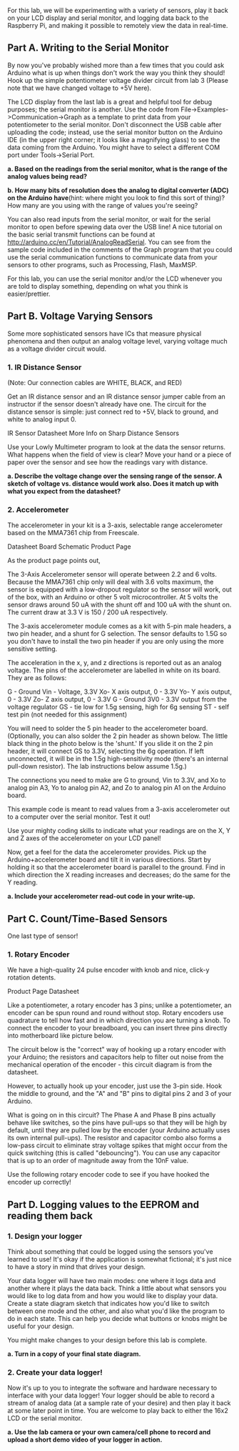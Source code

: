 For this lab, we will be experimenting with a variety of sensors, play it back on your LCD display and serial monitor, and logging data back to the Raspberry Pi, and making it possible to remotely view the data in real-time.


## Part A.  Writing to the Serial Monitor
By now you've probably wished more than a few times that you could ask Arduino what is up when things don't work the way you think they should! Hook up the simple potentiometer voltage divider circuit from lab 3 (Please note that we have changed voltage to +5V here).
 

 
The LCD display from the last lab is a great and helpful tool for debug purposes; the serial monitor is another. Use the code from File->Examples->Communication->Graph as a template to print data from your potentiometer to the serial monitor. Don't disconnect the USB cable after uploading the code; instead, use the serial monitor button on the Arduino IDE (in the upper right corner; it looks like a magnifying glass) to see the data coming from the Arduino. You might have to select a different COM port under Tools->Serial Port.
 
**a. Based on the readings from the serial monitor, what is the range of the analog values being read?**
 
**b. How many bits of resolution does the analog to digital converter (ADC) on the Arduino have**(hint: where might you look to find this sort of thing)? How many are you using with the range of values you're seeing?
 
You can also read inputs from the serial monitor, or wait for the serial monitor to open before spewing data over the USB line! A nice tutorial on the basic serial transmit functions can be found at http://arduino.cc/en/Tutorial/AnalogReadSerial. You can see from the sample code included in the comments of the Graph program that you could use the serial communication functions to communicate data from your sensors to other programs, such as Processing, Flash, MaxMSP.
 
For this lab, you can use the serial monitor and/or the LCD whenever you are told to display something, depending on what you think is easier/prettier.
 
## Part B. Voltage Varying Sensors 
Some more sophisticated sensors have ICs that measure physical phenomena and then output an analog voltage level, varying voltage much as a voltage divider circuit would.
 
### 1. IR Distance Sensor

(Note: Our connection cables are WHITE, BLACK, and RED)
 
Get an IR distance sensor and an IR distance sensor jumper cable from an instructor if the sensor doesn't already have one. The circuit for the distance sensor is simple: just connect red to +5V, black to ground, and white to analog input 0.
 
IR Sensor Datasheet
More Info on Sharp Distance Sensors
 
Use your Lowly Multimeter program to look at the data the sensor returns. What happens when the field of view is clear? Move your hand or a piece of paper over the sensor and see how the readings vary with distance.
 
**a. Describe the voltage change over the sensing range of the sensor. A sketch of voltage vs. distance would work also. Does it match up with what you expect from the datasheet?**
 
### 2. Accelerometer
 
The accelerometer in your kit is a 3-axis, selectable range accelerometer based on the MMA7361 chip from Freescale.
 
Datasheet
Board Schematic
Product Page
 
As the product page points out,
 
The 3-Axis Accelerometer sensor will operate between 2.2 and 6 volts. Because the MMA7361 chip only will deal with 3.6 volts maximum, the sensor is equipped with a low-dropout regulator so the sensor will work, out of the box, with an Arduino or other 5 volt microcontroller. At 5 volts the sensor draws around 50 uA with the shunt off and 100 uA with the shunt on. The current draw at 3.3 V is 150 / 200 uA respectively.
 
The 3-axis accelerometer module comes as a kit with 5-pin male headers, a two pin header, and a shunt for G selection. The sensor defaults to 1.5G so you don't have to install the two pin header if you are only using the more sensitive setting.
 
The acceleration in the x, y, and z directions is reported out as an analog voltage. The pins of the accelerometer are labelled in white on its board. They are as follows:
 
G - Ground
Vin - Voltage, 3.3V
Xo- X axis output, 0 - 3.3V
Yo- Y axis output, 0 - 3.3V
Zo- Z axis output, 0 - 3.3V
G - Ground
3V0 - 3.3V output from the voltage regulator
GS - tie low for 1.5g sensing, high for 6g sensing
ST - self test pin (not needed for this assignment)
 
You will need to solder the 5 pin header to the accelerometer board. (Optionally, you can also solder the 2 pin header as shown below. The little black thing in the photo below is the 'shunt.' If you slide it on the 2 pin header, it will connect GS to 3.3V, selecting the 6g operation. If left unconnected, it will be in the 1.5g high-sensitivity mode (there's an internal pull-down resistor). The lab instructions below assume 1.5g.)
 

 
The connections you need to make are G to ground, Vin to 3.3V, and Xo to analog pin A3, Yo to analog pin A2, and Zo to analog pin A1 on the Arduino board. 
 
This example code is meant to read values from a 3-axis accelerometer out to a computer over the serial monitor. Test it out!
 
Use your mighty coding skills to indicate what your readings are on the X, Y and Z axes of the accelerometer on your LCD panel!
 
Now, get a feel for the data the accelerometer provides. Pick up the Arduino+accelerometer board and tilt it in various directions. Start by holding it so that the accelerometer board is parallel to the ground. Find in which direction the X reading increases and decreases; do the same for the Y reading.
 
**a. Include your accelerometer read-out code in your write-up.**
 
## Part C. Count/Time-Based Sensors
One last type of sensor!
 
### 1. Rotary Encoder

 
We have a high-quality 24 pulse encoder with knob and nice, click-y rotation detents.
 
Product Page
Datasheet
 
Like a potentiometer, a rotary encoder has 3 pins; unlike a potentiometer, an encoder can be spun round and round without stop. Rotary encoders use quadrature to tell how fast and in which direction you are turning a knob. To connect the encoder to your breadboard, you can insert three pins directly into motherboard like picture below.
 

 
The circuit below is the "correct" way of hooking up a rotary encoder with your Arduino; the resistors and capacitors help to filter out noise from the mechanical operation of the encoder - this circuit diagram is from the datasheet.
 
However, to actually hook up your encoder, just use the 3-pin side. Hook the middle to ground, and the "A" and "B" pins to digital pins 2 and 3 of your Arduino.
 

 
What is going on in this circuit? The Phase A and Phase B pins actually behave like switches, so the pins have pull-ups so that they will be high by default, until they are pulled low by the encoder (your Arduino actually uses its own internal pull-ups). The resistor and capacitor combo also forms a low-pass circuit to eliminate stray voltage spikes that might occur from the quick switching (this is called "debouncing"). You can use any capacitor that is up to an order of magnitude away from the 10nF value.
 
Use the following rotary encoder code to see if you have hooked the encoder up correctly!

## Part D. Logging values to the EEPROM and reading them back
 
### 1. Design your logger
Think about something that could be logged using the sensors you've learned to use! It's okay if the application is somewhat fictional; it's just nice to have a story in mind that drives your design.
 
Your data logger will have two main modes: one where it logs data and another where it plays the data back. Think a little about what sensors you would like to log data from and how you would like to display your data. Create a state diagram sketch that indicates how you'd like to switch between one mode and the other, and also what you'd like the program to do in each state. This can help you decide what buttons or knobs might be useful for your design.
 
You might make changes to your design before this lab is complete.
 
**a. Turn in a copy of your final state diagram.**
 
### 2. Create your data logger!
Now it's up to you to integrate the software and hardware necessary to interface with your data logger! Your logger should be able to record a stream of analog data (at a sample rate of your desire) and then play it back at some later point in time. You are welcome to play back to either the 16x2 LCD or the serial monitor. 
 
**a. Use the lab camera or your own camera/cell phone to record and upload a short demo video of your logger in action.**
